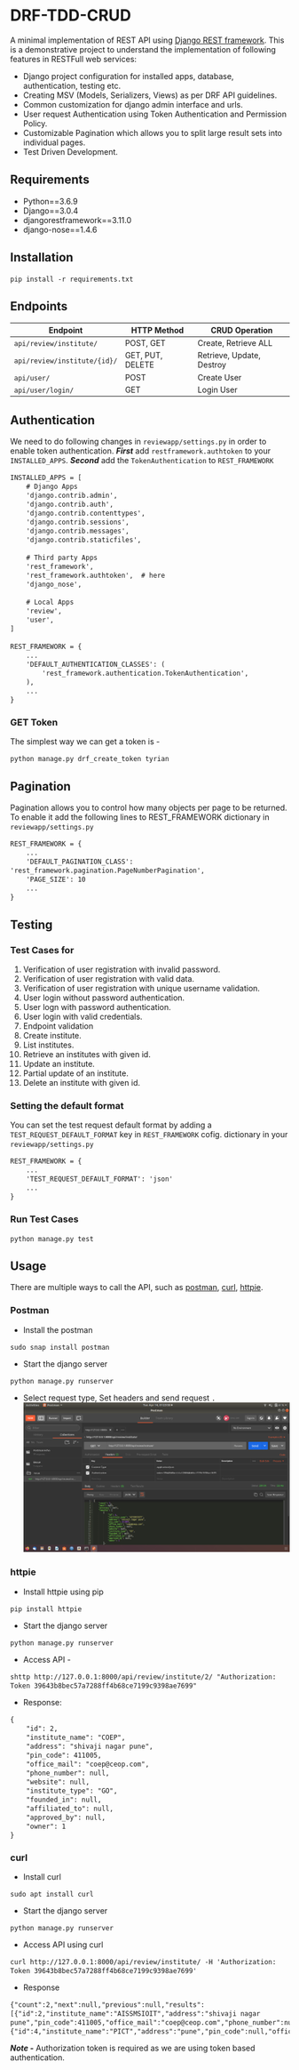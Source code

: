 # DRF-TDD-CRUD
A minimal implementation of REST API using [Django REST framework](http://www.django-rest-framework.org/).
This is a demonstrative project to understand the implementation of following features in RESTFull web services:
- Django project configuration for installed apps, database, authentication, testing etc.
- Creating MSV (Models, Serializers, Views) as per DRF API guidelines.
- Common customization for django admin interface and urls.  
- User request Authentication using Token Authentication and Permission Policy. 
- Customizable Pagination which allows you to split large result sets into individual pages.
- Test Driven Development.

## Requirements
- Python==3.6.9
- Django==3.0.4
- djangorestframework==3.11.0
- django-nose==1.4.6

## Installation
```
pip install -r requirements.txt
```

## Endpoints
Endpoint | HTTP Method | CRUD Operation
-- | -- |-- 
`api/review/institute/` | POST, GET | Create, Retrieve ALL
`api/review/institute/{id}/` | GET, PUT, DELETE | Retrieve, Update, Destroy
`api/user/` | POST | Create User
`api/user/login/` | GET | Login User

## Authentication
We need to do following changes in `reviewapp/settings.py` in order to enable token authentication.
***First*** add `restframework.authtoken` to your `INSTALLED_APPS`. ***Second*** add the `TokenAuthentication` to `REST_FRAMEWORK`
```
INSTALLED_APPS = [
    # Django Apps
    'django.contrib.admin',
    'django.contrib.auth',
    'django.contrib.contenttypes',
    'django.contrib.sessions',
    'django.contrib.messages',
    'django.contrib.staticfiles',

    # Third party Apps
    'rest_framework',
    'rest_framework.authtoken',  # here
    'django_nose',

    # Local Apps
    'review',
    'user',
]

REST_FRAMEWORK = {
    ...
    'DEFAULT_AUTHENTICATION_CLASSES': (
        'rest_framework.authentication.TokenAuthentication',
    ),
    ...
}
```

### GET Token
The simplest way we can get a token is -
```
python manage.py drf_create_token tyrian
```

## Pagination
Pagination allows you to control how many objects per page to be returned. To enable it add the following lines to REST_FRAMEWORK dictionary in `reviewapp/settings.py`
```
REST_FRAMEWORK = {
    ...
    'DEFAULT_PAGINATION_CLASS': 'rest_framework.pagination.PageNumberPagination',
    'PAGE_SIZE': 10
    ...
}
```

## Testing

### Test Cases for

1. Verification of user registration with invalid password.
2. Verification of user registration with valid data.
3. Verification of user registration with unique username validation.
4. User login without password authentication.
5. User logn with password authentication.
6. User login with valid credentials.
7. Endpoint validation
8. Create institute.
9. List institutes.
10. Retrieve an institutes with given id.
11. Update an institute.
12. Partial update of an institute.
13. Delete an institute with given id.

### Setting the default format
You can set the test request default format by adding a `TEST_REQUEST_DEFAULT_FORMAT` key in `REST_FRAMEWORK` cofig. dictionary in your `reviewapp/settings.py`
```
REST_FRAMEWORK = {
    ...
    'TEST_REQUEST_DEFAULT_FORMAT': 'json'
    ...
}
```

### Run Test Cases

```
python manage.py test
```

## Usage
There are multiple ways to call the API, such as [postman](https://www.postman.com/), [curl](https://curl.haxx.se/), [httpie](https://github.com/jakubroztocil/httpie#installation). 

### Postman
- Install the postman
```
sudo snap install postman
```
- Start the django server
```
python manage.py runserver
```
- Select request type, Set headers and send request
`.`
![postman screen](https://github.com/KailasHiwale/DRF-TDD-CRUD/blob/master/img.png)

### httpie
- Install httpie using pip
```
pip install httpie
```
- Start the django server
```
python manage.py runserver
```
- Access API -
```
shttp http://127.0.0.1:8000/api/review/institute/2/ "Authorization: Token 39643b8bec57a7288ff4b68ce7199c9398ae7699"
```
- Response:
```
{
    "id": 2,
    "institute_name": "COEP",
    "address": "shivaji nagar pune",
    "pin_code": 411005,
    "office_mail": "coep@ceop.com",
    "phone_number": null,
    "website": null,
    "institute_type": "GO", 
    "founded_in": null,
    "affiliated_to": null,
    "approved_by": null,
    "owner": 1
}
```

### curl
- Install curl
```
sudo apt install curl
```
- Start the django server
```
python manage.py runserver
```
- Access API using curl
```
curl http://127.0.0.1:8000/api/review/institute/ -H 'Authorization: Token 39643b8bec57a7288ff4b68ce7199c9398ae7699'
```
- Response
```
{"count":2,"next":null,"previous":null,"results":[{"id":2,"institute_name":"AISSMSIOIT","address":"shivaji nagar pune","pin_code":411005,"office_mail":"coep@ceop.com","phone_number":null,"website":null,"institute_type":"GO","founded_in":null,"affiliated_to":null,"approved_by":null,"owner":1},{"id":4,"institute_name":"PICT","address":"pune","pin_code":null,"office_mail":null,"phone_number":null,"website":null,"institute_type":"GO","founded_in":null,"affiliated_to":null,"approved_by":null,"owner":1}]}
```
***Note -*** Authorization token is required as we are using token based authentication.